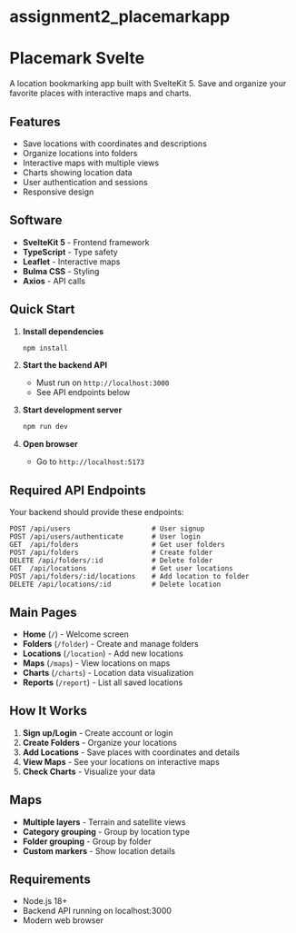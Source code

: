 # assignment2_placemarkapp
# Placemark Svelte

A location bookmarking app built with SvelteKit 5. Save and organize your favorite places with interactive maps and charts.

## Features

- Save locations with coordinates and descriptions
- Organize locations into folders
- Interactive maps with multiple views
- Charts showing location data
- User authentication and sessions
- Responsive design

## Software

- **SvelteKit 5** - Frontend framework
- **TypeScript** - Type safety
- **Leaflet** - Interactive maps
- **Bulma CSS** - Styling
- **Axios** - API calls

## Quick Start

1. **Install dependencies**
   ```bash
   npm install
   ```

2. **Start the backend API**
   - Must run on `http://localhost:3000`
   - See API endpoints below

3. **Start development server**
   ```bash
   npm run dev
   ```

4. **Open browser**
   - Go to `http://localhost:5173`

## Required API Endpoints

Your backend should provide these endpoints:

```
POST /api/users                    # User signup
POST /api/users/authenticate       # User login
GET  /api/folders                  # Get user folders
POST /api/folders                  # Create folder
DELETE /api/folders/:id            # Delete folder
GET  /api/locations                # Get user locations
POST /api/folders/:id/locations    # Add location to folder
DELETE /api/locations/:id          # Delete location

```
## Main Pages

- **Home** (`/`) - Welcome screen
- **Folders** (`/folder`) - Create and manage folders
- **Locations** (`/location`) - Add new locations
- **Maps** (`/maps`) - View locations on maps
- **Charts** (`/charts`) - Location data visualization
- **Reports** (`/report`) - List all saved locations


## How It Works

1. **Sign up/Login** - Create account or login
2. **Create Folders** - Organize your locations
3. **Add Locations** - Save places with coordinates and details
4. **View Maps** - See your locations on interactive maps
5. **Check Charts** - Visualize your data

## Maps

- **Multiple layers** - Terrain and satellite views
- **Category grouping** - Group by location type
- **Folder grouping** - Group by folder
- **Custom markers** - Show location details

## Requirements

- Node.js 18+
- Backend API running on localhost:3000
- Modern web browser